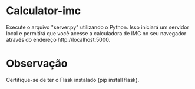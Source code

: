 # Calculator-imc

Execute o arquivo "server.py" utilizando o Python. Isso iniciará um servidor local e permitirá que você acesse a calculadora de IMC no seu navegador através do endereço http://localhost:5000.

# Observação

Certifique-se de ter o Flask instalado (pip install flask).
